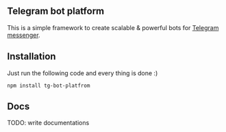## Telegram bot platform
This is a simple framework to create scalable & powerful bots for [Telegram messenger](https://telegram.org).

## Installation
Just run the following code and every thing is done :)
```
npm install tg-bot-platfrom
```

## Docs
TODO: write documentations